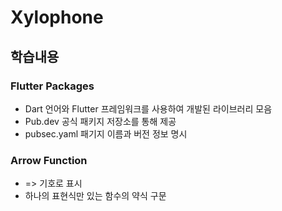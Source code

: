 # Xylophone

## 학습내용

### Flutter Packages

* Dart 언어와 Flutter 프레임워크를 사용하여 개발된 라이브러리 모음
* Pub.dev 공식 패키지 저장소를 통해 제공
* pubsec.yaml 패기지 이름과 버전 정보 명시

### Arrow Function

* => 기호로 표시
* 하나의 표현식만 있는 함수의 약식 구문
